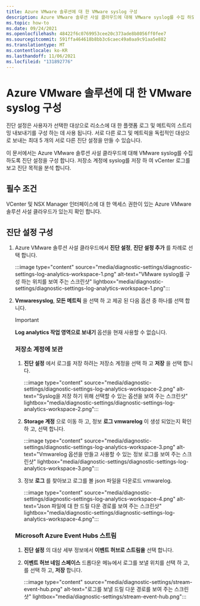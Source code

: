 ```yaml
---
title: Azure VMware 솔루션에 대 한 VMware syslog 구성
description: Azure VMware 솔루션 사설 클라우드에 대해 VMware syslog를 수집 하도록 진단 설정을 구성 하는 방법에 대해 알아봅니다.
ms.topic: how-to
ms.date: 09/24/2021
ms.openlocfilehash: 48422f6c0769953cee20c373ade8b8056ff0fee7
ms.sourcegitcommit: 591ffa464618b8bb3c6caec49a0aa9c91aa5e882
ms.translationtype: MT
ms.contentlocale: ko-KR
ms.lasthandoff: 11/06/2021
ms.locfileid: "131892776"
---
```

# <a name="configure-vmware-syslogs-for-azure-vmware-solution"></a>Azure VMware 솔루션에 대 한 VMware syslog 구성

진단 설정은 사용자가 선택한 대상으로 리소스에 대 한 플랫폼 로그 및 메트릭의 스트리밍 내보내기를 구성 하는 데 사용 됩니다. 서로 다른 로그 및 메트릭을 독립적인 대상으로 보내는 최대 5 개의 서로 다른 진단 설정을 만들 수 있습니다. 

이 문서에서는 Azure VMware 솔루션 사설 클라우드에 대해 VMware syslog를 수집 하도록 진단 설정을 구성 합니다. 저장소 계정에 syslog를 저장 하 여 vCenter 로그를 보고 진단 목적을 분석 합니다. 

## <a name="prerequisites"></a>필수 조건

VCenter 및 NSX Manager 인터페이스에 대 한 액세스 권한이 있는 Azure VMware 솔루션 사설 클라우드가 있는지 확인 합니다. 

## <a name="configure-diagnostic-settings"></a>진단 설정 구성

1. Azure VMware 솔루션 사설 클라우드에서 **진단 설정**, **진단 설정 추가** 를 차례로 선택 합니다.
 
   :::image type="content" source="media/diagnostic-settings/diagnostic-settings-log-analytics-workspace-1.png" alt-text="VMware syslog를 구성 하는 위치를 보여 주는 스크린샷" lightbox="media/diagnostic-settings/diagnostic-settings-log-analytics-workspace-1.png":::


1. **Vmwaresyslog**, **모든 메트릭** 을 선택 하 고 제공 된 다음 옵션 중 하나를 선택 합니다.

   >[!IMPORTANT]
   >**Log analytics 작업 영역으로 보내기** 옵션을 현재 사용할 수 없습니다.
 
   ### <a name="archive-to-storage-account"></a>저장소 계정에 보관

    1. **진단 설정** 에서 로그를 저장 하려는 저장소 계정을 선택 하 고 **저장** 을 선택 합니다.

       :::image type="content" source="media/diagnostic-settings/diagnostic-settings-log-analytics-workspace-2.png" alt-text="Syslog을 저장 하기 위해 선택할 수 있는 옵션을 보여 주는 스크린샷" lightbox="media/diagnostic-settings/diagnostic-settings-log-analytics-workspace-2.png":::

    1. **Storage 계정** 으로 이동 하 고, 정보 **로그 vmwarelog** 이 생성 되었는지 확인 하 고, 선택 합니다. 
 
       :::image type="content" source="media/diagnostic-settings/diagnostic-settings-log-analytics-workspace-3.png" alt-text="Vmwarelog 옵션을 만들고 사용할 수 있는 정보 로그를 보여 주는 스크린샷" lightbox="media/diagnostic-settings/diagnostic-settings-log-analytics-workspace-3.png":::


    1. 정보 **로그** 를 찾아보고 로그를 볼 json 파일을 다운로드 vmwarelog.

       :::image type="content" source="media/diagnostic-settings/diagnostic-settings-log-analytics-workspace-4.png" alt-text="Json 파일에 대 한 드릴 다운 경로를 보여 주는 스크린샷" lightbox="media/diagnostic-settings/diagnostic-settings-log-analytics-workspace-4.png"::: 

   ### <a name="stream-to-microsoft-azure-event-hubs"></a>Microsoft Azure Event Hubs 스트림

    1. **진단 설정** 의 대상 세부 정보에서 **이벤트 허브로 스트림을** 선택 합니다. 
    1. **이벤트 허브 네임 스페이스** 드롭다운 메뉴에서 로그를 보낼 위치를 선택 하 고,를 선택 하 고, **저장** 합니다.
    
       :::image type="content" source="media/diagnostic-settings/stream-event-hub.png" alt-text="로그를 보낼 드릴 다운 경로를 보여 주는 스크린샷" lightbox="media/diagnostic-settings/stream-event-hub.png"::: 




